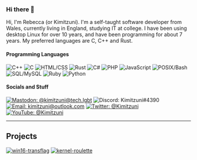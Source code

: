 ### Hi there 👋
Hi, I'm Rebecca (or Kimitzuni). I'm a self-taught software developer from Wales, currently living in England, studying IT at college. I have been using desktop Linux for over 10 years, and have been programming for about 7 years. My preferred languages are C, C++ and Rust. 

#### Programming Languages
![C++](https://img.shields.io/badge/C%2B%2B-blue?style=for-the-badge&logo=c%2B%2B)
![C](https://img.shields.io/badge/C-blue?style=for-the-badge&logo=c)
![HTML/CSS](https://img.shields.io/badge/HTML/CSS-orange?style=for-the-badge&logo=html5)
![Rust](https://img.shields.io/badge/Rust-red?style=for-the-badge&logo=rust)
![C#](https://img.shields.io/badge/C%23-green?style=for-the-badge&logo=csharp)
![PHP](https://img.shields.io/badge/PHP-purple?style=for-the-badge&logo=php)
![JavaScript](https://img.shields.io/badge/JavaScript-red?style=for-the-badge&logo=javascript)
![POSIX/Bash](https://img.shields.io/badge/POSIX/Bash-darkgreen?style=for-the-badge&logo=gnubash)
![SQL/MySQL](https://img.shields.io/badge/SQL/MySQL-darkblue?style=for-the-badge&logo=mysql)
![Ruby](https://img.shields.io/badge/Ruby-darkred?style=for-the-badge&logo=ruby)
![Python](https://img.shields.io/badge/Python-yellow?style=for-the-badge&logo=python)

#### Socials and Stuff

[![Mastodon: @kimitzuni@tech.lgbt](https://img.shields.io/badge/@kimitzuni@tech.lgbt-%2380080042?style=for-the-badge&logo=mastodon)](https://tech.lgbt/@Kimitzuni)
![Discord: Kimitzuni#4390](https://img.shields.io/badge/Kimitzuni%234390-%237289da42?style=for-the-badge&logo=discord)
[![Email: kimitzuni@outlook.com](https://img.shields.io/badge/kimitzuni@outlook.com-%23bf616a42?style=for-the-badge&logo=microsoftoutlook)](mailto:kimitzuni@outlook.com)
[![Twitter: @Kimitzuni](https://img.shields.io/badge/@Kimitzuni-darkblue?style=for-the-badge&logo=twitter)](https://twitter.com/Kimitzuni)
[![YouTube: @Kimitzuni](https://img.shields.io/badge/@Kimitzuni-darkred?style=for-the-badge&logo=youtube)](https://youtube.com/@Kimitzuni)


---
## Projects

[![win16-transflag](https://github-readme-stats.vercel.app/api/pin/?username=kimitzuni&repo=win16-transflag&theme=gruvbox)](https://github.com/Kimitzuni/win16-transflag)
[![kernel-roulette](https://github-readme-stats.vercel.app/api/pin/?username=kimitzuni&repo=kernel-roulette&theme=gruvbox)](https://github.com/Kimitzuni/kernel-roulette)
